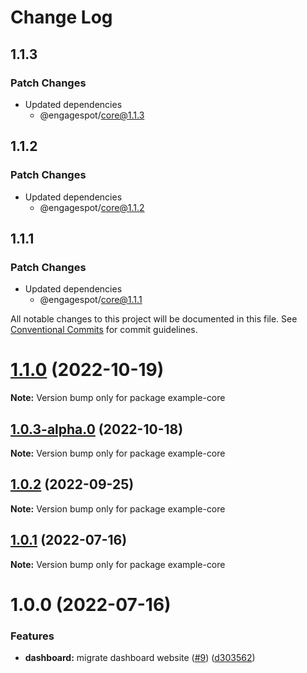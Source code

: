 # Change Log

## 1.1.3

### Patch Changes

- Updated dependencies
  - @engagespot/core@1.1.3

## 1.1.2

### Patch Changes

- Updated dependencies
  - @engagespot/core@1.1.2

## 1.1.1

### Patch Changes

- Updated dependencies
  - @engagespot/core@1.1.1

All notable changes to this project will be documented in this file.
See [Conventional Commits](https://conventionalcommits.org) for commit guidelines.

# [1.1.0](https://github.com/Engagespot/engagespot/compare/v1.0.3-alpha.0...v1.1.0) (2022-10-19)

**Note:** Version bump only for package example-core

## [1.0.3-alpha.0](https://github.com/Engagespot/engagespot/compare/v1.0.2...v1.0.3-alpha.0) (2022-10-18)

**Note:** Version bump only for package example-core

## [1.0.2](https://github.com/Engagespot/engagespot/compare/v1.0.1...v1.0.2) (2022-09-25)

**Note:** Version bump only for package example-core

## [1.0.1](https://github.com/Engagespot/engagespot/compare/v1.0.0...v1.0.1) (2022-07-16)

**Note:** Version bump only for package example-core

# 1.0.0 (2022-07-16)

### Features

- **dashboard:** migrate dashboard website ([#9](https://github.com/Engagespot/engagespot/issues/9)) ([d303562](https://github.com/Engagespot/engagespot/commit/d303562233ab520fd4ba272338b929681b364494))
